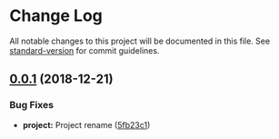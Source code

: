 # Change Log

All notable changes to this project will be documented in this file. See [standard-version](https://github.com/conventional-changelog/standard-version) for commit guidelines.

<a name="0.0.1"></a>
## [0.0.1](https://github.com/joanllenas/ts.data.jsondecode/compare/v1.0.0...v0.0.1) (2018-12-21)


### Bug Fixes

* **project:** Project rename ([5fb23c1](https://github.com/joanllenas/ts.data.jsondecode/commit/5fb23c1))

